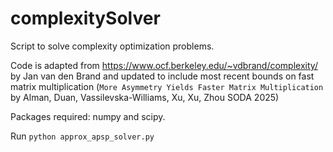 # complexitySolver

Script to solve complexity optimization problems.

Code is adapted from https://www.ocf.berkeley.edu/~vdbrand/complexity/ by Jan van den Brand and updated to include most recent bounds on fast matrix multiplication (`More Asymmetry Yields Faster Matrix Multiplication` by Alman, Duan, Vassilevska-Williams, Xu, Xu, Zhou SODA 2025)

Packages required: numpy and scipy.

Run `python approx_apsp_solver.py`
